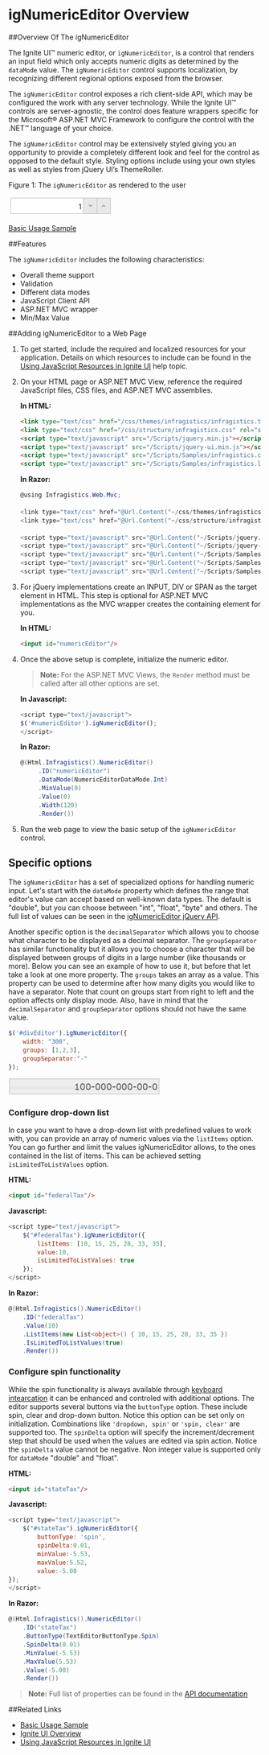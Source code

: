 ﻿<!--
|metadata|
{
    "fileName": "ignumericeditor-overview",
    "controlName": "igEditors",
    "tags": ["Editing","Getting Started"]
}
|metadata|
-->

# igNumericEditor Overview


##Overview Of The igNumericEditor

The Ignite UI™ numeric editor, or `igNumericEditor`, is a control that renders an input field which only accepts numeric digits as determined by the `dataMode` value. The `igNumericEditor` control supports localization, by recognizing different regional options exposed from the browser.

The `igNumericEditor` control exposes a rich client-side API, which may be configured the work with any server technology. While the Ignite UI™ controls are server-agnostic, the control does feature wrappers specific for the Microsoft® ASP.NET MVC Framework to configure the control with the .NET™ language of your choice.

The `igNumericEditor` control may be extensively styled giving you an opportunity to provide a completely different look and feel for the control as opposed to the default style. Styling options include using your own styles as well as styles from jQuery UI’s ThemeRoller.

Figure 1: The `igNumericEditor` as rendered to the user

![](images/igNumericEditor_Overview_Pic1.png)

[Basic Usage Sample](%%SamplesUrl%%/editors/basic-usage)

##Features


The `igNumericEditor` includes the following characteristics:

-   Overall theme support
-   Validation
-   Different data modes
-   JavaScript Client API
-   ASP.NET MVC wrapper
-   Min/Max Value


##Adding igNumericEditor to a Web Page


1.  To get started, include the required and localized resources for your application. Details on which resources to include can be found in the [Using JavaScript Resources in Ignite UI](Deployment-Guide-JavaScript-Resources.html) help topic.
2.  On your HTML page or ASP.NET MVC View, reference the required JavaScript files, CSS files, and ASP.NET MVC assemblies.

    **In HTML:**

    ```html
    <link type="text/css" href="/css/themes/infragistics/infragistics.theme.css" rel="stylesheet" />
    <link type="text/css" href="/css/structure/infragistics.css" rel="stylesheet" />
    <script type="text/javascript" src="/Scripts/jquery.min.js"></script>
    <script type="text/javascript" src="/Scripts/jquery-ui.min.js"></script>
    <script type="text/javascript" src="/Scripts/Samples/infragistics.core.js"></script>
	<script type="text/javascript" src="/Scripts/Samples/infragistics.lob.js"></script>
    ```

    **In Razor:**

    ```csharp
    @using Infragistics.Web.Mvc;

    <link type="text/css" href="@Url.Content("~/css/themes/infragistics/infragistics.theme.css")" rel="stylesheet" />
    <link type="text/css" href="@Url.Content("~/css/structure/infragistics.css")" rel="stylesheet" />

    <script type="text/javascript" src="@Url.Content("~/Scripts/jquery.min.js")"></script>
    <script type="text/javascript" src="@Url.Content("~/Scripts/jquery-ui.min.js")"></script>
    <script type="text/javascript" src="@Url.Content("~/Scripts/Samples/infragistics.core.js")"></script>
	<script type="text/javascript" src="@Url.Content("~/Scripts/Samples/infragistics.lob.js")"></script>
    <script type="text/javascript" src="@Url.Content("~/Scripts/Samples/modules/i18n/regional/infragistics.ui.regional-en.js")"></script>
    ```

3.  For jQuery implementations create an INPUT, DIV or SPAN as the target element in HTML. This step is optional for ASP.NET MVC implementations as the MVC wrapper creates the containing element for you.

    **In HTML:**

    ```html
    <input id="numericEditor"/>
    ```

4. Once the above setup is complete, initialize the numeric editor.

    >**Note:** For the ASP.NET MVC Views, the `Render` method must be called after all other options are set.

    **In Javascript:**

    ```js
    <script type="text/javascript">
    $('#numericEditor').igNumericEditor();
    </script>
    ```

    **In Razor:**

    ```csharp
    @(Html.Infragistics().NumericEditor()
         .ID("numericEditor")
         .DataMode(NumericEditorDataMode.Int)
         .MinValue(0)
         .Value(0)
         .Width(120)
         .Render())
    ``` 

5.  Run the web page to view the basic setup of the `igNumericEditor` control.

## Specific options

The `igNumericEditor` has a set of specialized options for handling numeric input. Let's start with the `dataMode` property which defines the range that editor's value can accept based on well-known data types. The default is "double", but you can choose between "int", "float", "byte" and others. The full list of values can be seen in the [igNumericEditor jQuery API](%%jQueryApiUrl%%/ui.igNumericEditor#options). 

Another specific option is the `decimalSeparator` which allows you to choose what character to be displayed as a decimal separator. The `groupSeparator` has similar functionality but it allows you to choose a character that will be displayed between groups of digits in a large number (like thousands or more). Below you can see an example of how to use it, but before that let take a look at one more property. The `groups` takes an array as a value. This property can be used to determine after how many digits you would like to have a separator. Note that count on groups start from right to left and the option affects only display mode. Also, have in mind that the `decimalSeparator` and `groupSeparator` options should not have the same value.

```js
$('#divEditor').igNumericEditor({
    width: "300",
    groups: [1,2,3],
    groupSeparator:"-"
});
```

![](images/igNumericEditor_numericGroups.png)

### Configure drop-down list

In case you want to have a drop-down list with predefined values to work with, you can provide an array of numeric values via the `listItems` option. You can go further and limit the values igNumericEditor allows, to the ones contained in the list of items. This can be achieved setting `isLimitedToListValues` option.

**HTML:**

```html
<input id="federalTax"/>
```

**Javascript:**

```js
<script type="text/javascript">
    $("#federalTax").igNumericEditor({
        listItems: [10, 15, 25, 28, 33, 35],
        value:10,
        isLimitedToListValues: true
    });
</script>
```

**In Razor:**

```csharp
@(Html.Infragistics().NumericEditor()
    .ID("federalTax")
    .Value(10)
    .ListItems(new List<object>() { 10, 15, 25, 28, 33, 35 })
    .IsLimitedToListValues(true)
    .Render())
```

### Configure spin functionality

While the spin functionality is always available through [keyboard intearcation](igNumericEditor-Keyboard-Navigation.html) it can be enhanced and controled with additional options. The editor supports several buttons via the `buttonType` option. These include spin, clear and drop-down button. Notice this option can be set only on initialization. Combinations like `'dropdown, spin'` or `'spin, clear'` are supported too. The `spinDelta` option will specify the increment/decrement step that should be used when the values are edited via spin action. Notice the `spinDelta` value cannot be negative. Non integer value is supported only for `dataMode` "double" and "float". 

**HTML:**

```html
<input id="stateTax"/>
```

**Javascript:**

```js
<script type="text/javascript">
    $("#stateTax").igNumericEditor({
        buttonType: 'spin',
        spinDelta:0.01,
        minValue:-5.53,
        maxValue:5.52,
        value:-5.00
});
</script>
```

**In Razor:**

```csharp
@(Html.Infragistics().NumericEditor()
    .ID("stateTax")
    .ButtonType(TextEditorButtonType.Spin)
    .SpinDelta(0.01)
    .MinValue(-5.53)
    .MaxValue(5.53)
    .Value(-5.00)
    .Render())
```

>**Note:** Full list of properties can be found in the [API documentation](%%jQueryApiUrl%%/ui.igNumericEditor)

##Related Links


-   [Basic Usage Sample](%%SamplesUrl%%/editors/basic-usage)
-   [Ignite UI Overview](NetAdvantage-for-jQuery-Overview.html)
-   [Using JavaScript Resources in Ignite UI](Deployment-Guide-JavaScript-Resources.html)

 

 


